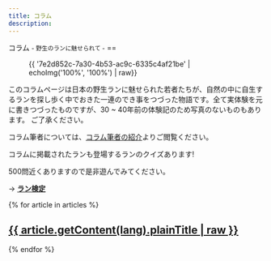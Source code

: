 ```yaml
---
title: コラム
description:
---
```

<link rel="stylesheet" href="/assets/stylesheets/news_column.css" />
<link rel="stylesheet" href="/assets/stylesheets/news.css" />
コラム <small>- 野生のランに魅せられて -</small>
==

<figure>
{{ '7e2d852c-7a30-4b53-ac9c-6335c4af21be' | echoImg('100%', '100%') | raw}}
</figure>

このコラムページは日本の野生ランに魅せられた若者たちが、自然の中に自生するランを探し歩く中でおきた一連のでき事をつづった物語です。全て実体験を元に書きつづったものですが、30 ~ 40年前の体験記のため写真のないものもあります。
ご了承ください。

コラム筆者については、[コラム筆者の紹介](columns/authors/)よりご閲覧ください。

<div class="article-box">
<p>コラムに掲載されたランも登場するランのクイズあります!</p>
<p>500問近くありますので是非遊んでみてください。</p>
<p>→ <b><a href="/play/orchid_exam">ラン検定</a></b></p>
</div>

<div class="column">
  {% for article in articles %}
    <article class="column-article">
    	<h1><a href="{{ article.path }}">{{ article.getContent(lang).plainTitle | raw }}</a></h1>
    </article>
  {% endfor %}
</div>
